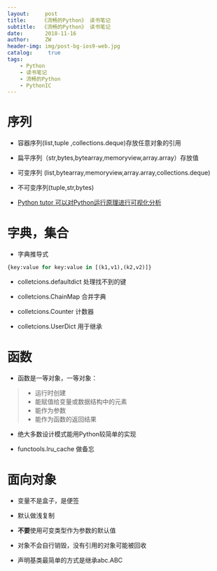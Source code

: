 ```yaml
---
layout:     post
title:     《流畅的Python》 读书笔记
subtitle:  《流畅的Python》 读书笔记
date:       2018-11-16
author:     ZW
header-img: img/post-bg-ios9-web.jpg
catalog: 	 true
tags:
    - Python
    - 读书笔记
    - 流畅的Python
    - PythonIC
---
```


# 序列
* 容器序列(list,tuple ,collections.deque)存放任意对象的引用

* 扁平序列（str,bytes,bytearray,memoryview,array.array）存放值

* 可变序列 (list,bytearray,memoryview,array.array,collections.deque)

* 不可变序列(tuple,str,bytes)

* [Python tutor 可以对Python运行原理进行可视化分析](http://www.pythontutor.com)

# 字典，集合
* 字典推导式
```python
{key:value for key:value in [(k1,v1),(k2,v2)]}
```

* colletcions.defaultdict 处理找不到的键

* colletcions.ChainMap 合并字典

* colletcions.Counter 计数器

* colletcions.UserDict 用于继承



# 函数
* 函数是一等对象，一等对象：
> * 运行时创建
> * 能赋值给变量或数据结构中的元素
> * 能作为参数
> * 能作为函数的返回结果

* 绝大多数设计模式能用Python较简单的实现

* functools.lru_cache 做备忘

# 面向对象
* 变量不是盒子，是便签

* 默认做浅复制

* **不要**使用可变类型作为参数的默认值

* 对象不会自行销毁，没有引用的对象可能被回收

* 声明基类最简单的方式是继承abc.ABC


